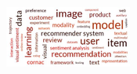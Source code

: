 <a href="http://www.qttruong.info"><img width="50%" src="https://raw.githubusercontent.com/tqtg/tqtg.github.io/master/assets/wc.jpg" /></a>
